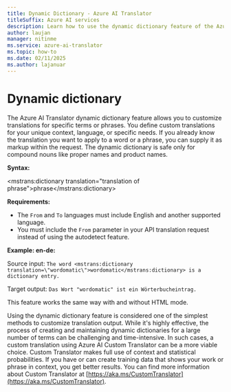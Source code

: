 ```yaml
---
title: Dynamic Dictionary - Azure AI Translator
titleSuffix: Azure AI services
description: Learn how to use the dynamic dictionary feature of the Azure AI Translator.
author: laujan
manager: nitinme
ms.service: azure-ai-translator
ms.topic: how-to
ms.date: 02/11/2025
ms.author: lajanuar
---
```


# Dynamic dictionary

The Azure AI Translator dynamic dictionary feature allows you to customize translations for specific terms or phrases. You define custom translations for your unique context, language, or specific needs. If you already know the translation you want to apply to a word or a phrase, you can supply it as markup within the request. The dynamic dictionary is safe only for compound nouns like proper names and product names.

**Syntax:**

<mstrans:dictionary translation="translation of phrase">phrase</mstrans:dictionary>

**Requirements:**

* The `From` and `To` languages must include English and another supported language. 
* You must include the `From` parameter in your API translation request instead of using the autodetect feature. 

**Example: en-de:**

Source input: `The word <mstrans:dictionary translation=\"wordomatic\">wordomatic</mstrans:dictionary> is a dictionary entry.`

Target output: `Das Wort "wordomatic" ist ein Wörterbucheintrag.`

This feature works the same way with and without HTML mode.

Using the dynamic dictionary feature is considered one of the simplest methods to customize translation output. While it's highly effective, the process of creating and maintaining dynamic dictionaries for a large number of terms can be challenging and time-intensive. In such cases, a custom translation using Azure AI Custom Translator can be a more viable choice. Custom Translator makes full use of context and statistical probabilities. If you have or can create training data that shows your work or phrase in context, you get better results. You can find more information about Custom Translator at [https://aka.ms/CustomTranslator](https://aka.ms/CustomTranslator).
